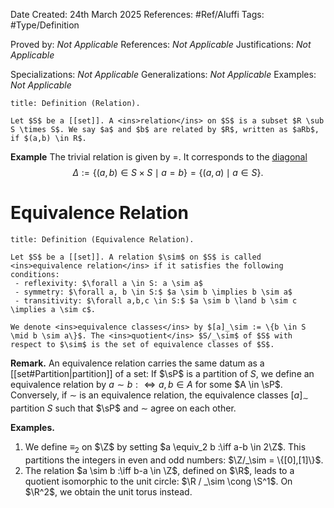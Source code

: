 <div class="topSpace"></div>

Date Created: 24th March 2025
References: #Ref/Aluffi 
Tags: #Type/Definition

Proved by: <i>Not Applicable</i>
References: <i>Not Applicable</i>
Justifications: <i>Not Applicable</i>

Specializations: <i>Not Applicable</i>
Generalizations: <i>Not Applicable</i>
Examples: <i>Not Applicable</i>

``` ad-Definition
title: Definition (Relation).

Let $S$ be a [[set]]. A <ins>relation</ins> on $S$ is a subset $R \sub S \times S$. We say $a$ and $b$ are related by $R$, written as $aRb$, if $(a,b) \in R$.
```

**Example**
The trivial relation is given by $=$. It corresponds to the <ins>diagonal</ins> $$\Delta := \{(a,b) \in S \times S \mid a=b\}=\{(a,a)\mid a \in S\}.$$

# Equivalence Relation

``` ad-Definition
title: Definition (Equivalence Relation).

Let $S$ be a [[set]]. A relation $\sim$ on $S$ is called <ins>equivalence relation</ins> if it satisfies the following conditions:
 - reflexivity: $\forall a \in S: a \sim a$
 - symmetry: $\forall a, b \in S:$ $a \sim b \implies b \sim a$
 - transitivity: $\forall a,b,c \in S:$ $a \sim b \land b \sim c \implies a \sim c$.

We denote <ins>equivalence classes</ins> by $[a]_\sim := \{b \in S \mid b \sim a\}$. The <ins>quotient</ins> $S/_\sim$ of $S$ with respect to $\sim$ is the set of equivalence classes of $S$. 
```

**Remark.**
An equivalence relation carries the same datum as a [[set#Partition|partition]] of a set: If $\sP$ is a partition of $S$, we define an equivalence relation by $a \sim b :\iff a,b \in A$ for some $A \in \sP$. Conversely, if $\sim$ is an equivalence relation, the equivalence classes $[a]_\sim$ partition $S$ such that $\sP$ and $\sim$ agree on each other.

**Examples.**
 1. We define $\equiv_2$ on $\Z$ by setting $a \equiv_2 b :\iff a-b \in 2\Z$. This partitions the integers in even and odd numbers: $\Z/_\sim = \{[0],[1]\}$.
 2. The relation $a \sim b :\iff b-a \in \Z$, defined on $\R$, leads to a quotient isomorphic to the unit circle: $\R / _\sim \cong \S^1$. On $\R^2$, we obtain the unit torus instead.
